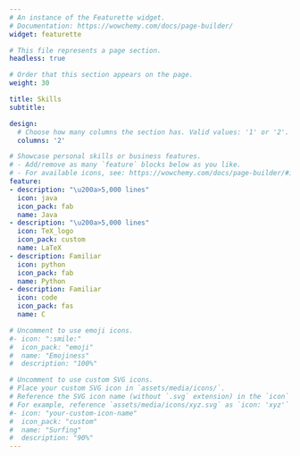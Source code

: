 ```yaml
---
# An instance of the Featurette widget.
# Documentation: https://wowchemy.com/docs/page-builder/
widget: featurette

# This file represents a page section.
headless: true

# Order that this section appears on the page.
weight: 30

title: Skills
subtitle:

design:
  # Choose how many columns the section has. Valid values: '1' or '2'.
  columns: '2'

# Showcase personal skills or business features.
# - Add/remove as many `feature` blocks below as you like.
# - For available icons, see: https://wowchemy.com/docs/page-builder/#icons
feature:
- description: "\u200a>5,000 lines"
  icon: java
  icon_pack: fab
  name: Java
- description: "\u200a>5,000 lines"
  icon: TeX_logo
  icon_pack: custom
  name: LaTeX
- description: Familiar
  icon: python
  icon_pack: fab
  name: Python
- description: Familiar
  icon: code
  icon_pack: fas
  name: C

# Uncomment to use emoji icons.
#- icon: ":smile:"
#  icon_pack: "emoji"
#  name: "Emojiness"
#  description: "100%"  

# Uncomment to use custom SVG icons.
# Place your custom SVG icon in `assets/media/icons/`.
# Reference the SVG icon name (without `.svg` extension) in the `icon` field.
# For example, reference `assets/media/icons/xyz.svg` as `icon: 'xyz'`
#- icon: "your-custom-icon-name"
#  icon_pack: "custom"
#  name: "Surfing"
#  description: "90%"
---
```

